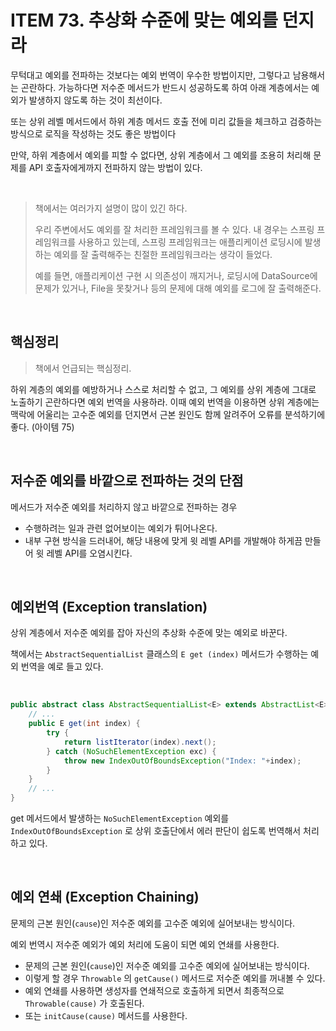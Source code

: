 # ITEM 73. 추상화 수준에 맞는 예외를 던지라

무턱대고 예외를 전파하는 것보다는 예외 번역이 우수한 방법이지만, 그렇다고 남용해서는 곤란하다. 가능하다면 저수준 메서드가 반드시 성공하도록 하여 아래 계층에서는 예외가 발생하지 않도록 하는 것이 최선이다.<br>

또는 상위 레벨 메서드에서 하위 계층 메서드 호출 전에 미리 값들을 체크하고 검증하는 방식으로 로직을 작성하는 것도 좋은 방법이다<br>

만약, 하위 계층에서 예외를 피할 수 없다면, 상위 계층에서 그 예외를 조용히 처리해 문제를 API 호출자에게까지 전파하지 않는 방법이 있다.<br>

<br>

> 책에서는 여러가지 설명이 많이 있긴 하다. <br>
>
> 우리 주변에서도 예외를 잘 처리한 프레임워크를 볼 수 있다. 내 경우는 스프링 프레임워크를 사용하고 있는데, 스프링 프레임워크는 애플리케이션 로딩시에 발생하는 예외를 잘 출력해주는 친절한 프레임워크라는 생각이 들었다. <br>
>
> 예를 들면, 애플리케이션 구현 시 의존성이 깨지거나, 로딩시에 DataSource에 문제가 있거나, File을 못찾거나 등의 문제에 대해 예외를 로그에 잘 출력해준다.<br>

<br>

## 핵심정리

> 책에서 언급되는 핵심정리.

하위 계층의 예외를 예방하거나 스스로 처리할 수 없고, 그 예외를 상위 계층에 그대로 노출하기 곤란하다면 예외 번역을 사용하라. 이때 예외 번역을 이용하면 상위 계층에는 맥락에 어울리는 고수준 예외를 던지면서 근본 원인도 함께 알려주어 오류를 분석하기에 좋다. (아이템 75)<br>

<br>

## 저수준 예외를 바깥으로 전파하는 것의 단점

메서드가 저수준 예외를 처리하지 않고 바깥으로 전파하는 경우

- 수행하려는 일과 관련 없어보이는 예외가 튀어나온다.
- 내부 구현 방식을 드러내어, 해당 내용에 맞게 윗 레벨 API를 개발해야 하게끔 만들어 윗 레벨 API를 오염시킨다.

<br>

## 예외번역 (Exception translation)

상위 계층에서 저수준 예외를 잡아 자신의 추상화 수준에 맞는 예외로 바꾼다.<br>

책에서는 `AbstractSequentialList` 클래스의 `E get (index)` 메서드가 수행하는 예외 번역을 예로 들고 있다.<br>

<br>

```java
public abstract class AbstractSequentialList<E> extends AbstractList<E> {
    // ...
    public E get(int index) {
        try {
            return listIterator(index).next();
        } catch (NoSuchElementException exc) {
            throw new IndexOutOfBoundsException("Index: "+index);
        }
    }
    // ...
}
```

get 메서드에서 발생하는 `NoSuchElementException` 예외를`IndexOutOfBoundsException` 로 상위 호출단에서 에러 판단이 쉽도록 번역해서 처리하고 있다.<br>

<br>

## 예외 연쇄 (Exception Chaining)

문제의 근본 원인(`cause`)인 저수준 예외를 고수준 예외에 실어보내는 방식이다. <br>

예외 번역시 저수준 예외가 예외 처리에 도움이 되면 예외 연쇄를 사용한다.<br>

- 문제의 근본 원인(`cause`)인 저수준 예외를 고수준 예외에 실어보내는 방식이다.
- 이렇게 할  경우 `Throwable` 의 `getCause()` 메서드로 저수준 예외를 꺼내볼 수 있다.
- 예외 연쇄를 사용하면 생성자를 연쇄적으로 호출하게 되면서 최종적으로 `Throwable(cause)` 가 호출된다.
- 또는 `initCause(cause)` 메서드를 사용한다.

